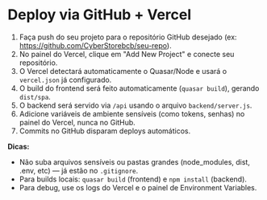 # Deploy via GitHub + Vercel

1. Faça push do seu projeto para o repositório GitHub desejado (ex: https://github.com/CyberStorebcb/seu-repo).
2. No painel do Vercel, clique em "Add New Project" e conecte seu repositório.
3. O Vercel detectará automaticamente o Quasar/Node e usará o `vercel.json` já configurado.
4. O build do frontend será feito automaticamente (`quasar build`), gerando `dist/spa`.
5. O backend será servido via `/api` usando o arquivo `backend/server.js`.
6. Adicione variáveis de ambiente sensíveis (como tokens, senhas) no painel do Vercel, nunca no GitHub.
7. Commits no GitHub disparam deploys automáticos.

**Dicas:**

- Não suba arquivos sensíveis ou pastas grandes (node_modules, dist, .env, etc) — já estão no `.gitignore`.
- Para builds locais: `quasar build` (frontend) e `npm install` (backend).
- Para debug, use os logs do Vercel e o painel de Environment Variables.
